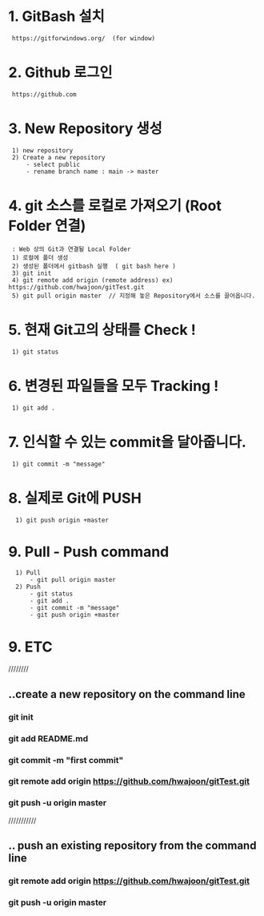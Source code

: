 # 1. GitBash 설치
     https://gitforwindows.org/  (for window) 
# 2. Github 로그인
     https://github.com
# 3. New Repository 생성
     1) new repository
     2) Create a new repository
         - select public
         - rename branch name : main -> master
# 4. git 소스를 로컬로 가져오기 (Root Folder 연결)
     : Web 상의 Git과 연결될 Local Folder
     1) 로컬에 폴더 생성
     2) 생성된 폴더에서 gitbash 실행  ( git bash here )
     3) git init
     4) git remote add origin (remote address) ex) https://github.com/hwajoon/gitTest.git
     5) git pull origin master  // 지정해 놓은 Repository에서 소스를 끌어옵니다.
# 5. 현재 Git고의 상태를 Check !
     1) git status
# 6. 변경된 파일들을 모두 Tracking  !
     1) git add .
# 7. 인식할 수 있는 commit을 달아줍니다.
     1) git commit -m "message"
# 8. 실제로 Git에 PUSH
      1) git push origin +master

# 9. Pull - Push command
      1) Pull
          - git pull origin master
      2) Push
          - git status
          - git add .
          - git commit -m "message"
          - git push origin +master 

# 9. ETC
////////
## ..create a new repository on the command line
### git init
### git add README.md
### git commit -m "first commit"
### git remote add origin https://github.com/hwajoon/gitTest.git
### git push -u origin master

///////////
## .. push an existing repository from the command line
### git remote add origin https://github.com/hwajoon/gitTest.git
### git push -u origin master


